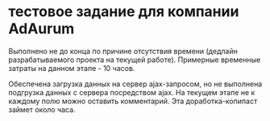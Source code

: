 # тестовое задание для компании AdAurum

Выполнено не до конца по причине отсутствия времени (дедлайн разрабатываемого проекта на текущей работе).
Примерные временные затраты на данном этапе - 10 часов.

Обеспечена загрузка данных на сервер ajax-запросом, но не выполнена подгрузка данных с сервера посредством ajax.
На текущем этапе не к каждому полю можно оставить комментарий. Эта доработка-копипаст займет около часа.



